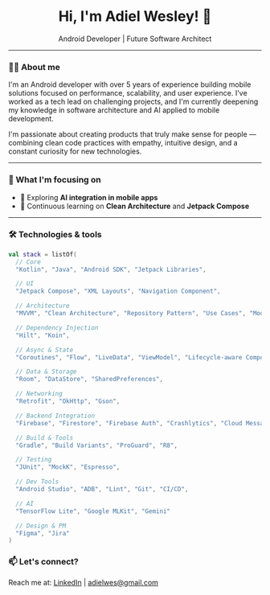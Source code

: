 <h1 align="center">Hi, I'm Adiel Wesley! 👋</h1>

<p align="center">
  Android Developer | Future Software Architect
</p>

---

### 👨‍💻 About me

I'm an Android developer with over 5 years of experience building mobile solutions focused on performance, scalability, and user experience. I've worked as a tech lead on challenging projects, and I'm currently deepening my knowledge in software architecture and AI applied to mobile development.

I'm passionate about creating products that truly make sense for people — combining clean code practices with empathy, intuitive design, and a constant curiosity for new technologies.

---

### 🚀 What I'm focusing on

- 🤖 Exploring **AI integration in mobile apps**
- 🔧 Continuous learning on **Clean Architecture** and **Jetpack Compose**

---

### 🛠️ Technologies & tools

```kotlin
val stack = listOf(
  // Core
  "Kotlin", "Java", "Android SDK", "Jetpack Libraries",

  // UI
  "Jetpack Compose", "XML Layouts", "Navigation Component",

  // Architecture
  "MVVM", "Clean Architecture", "Repository Pattern", "Use Cases", "Modularization",

  // Dependency Injection
  "Hilt", "Koin",

  // Async & State
  "Coroutines", "Flow", "LiveData", "ViewModel", "Lifecycle-aware Components",

  // Data & Storage
  "Room", "DataStore", "SharedPreferences",

  // Networking
  "Retrofit", "OkHttp", "Gson",

  // Backend Integration
  "Firebase", "Firestore", "Firebase Auth", "Crashlytics", "Cloud Messaging",

  // Build & Tools
  "Gradle", "Build Variants", "ProGuard", "R8",

  // Testing
  "JUnit", "MockK", "Espresso",

  // Dev Tools
  "Android Studio", "ADB", "Lint", "Git", "CI/CD",

  // AI
  "TensorFlow Lite", "Google MLKit", "Gemini"

  // Design & PM
  "Figma", "Jira"
)
```

### 📫 Let's connect?

Reach me at: [LinkedIn](https://www.linkedin.com/in/adielwesley) | adielwes@gmail.com
